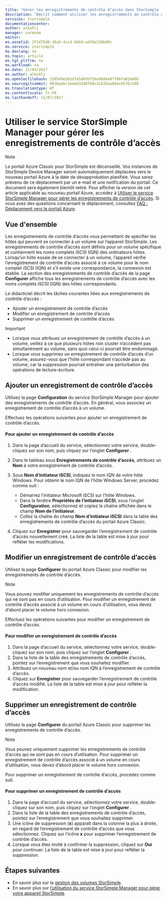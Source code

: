 ```yaml
---
title: "Gérer les enregistrements de contrôle d’accès dans StorSimple | Microsoft Docs"
description: "Décrit comment utiliser les enregistrements de contrôle d’accès pour déterminer les hôtes qui peuvent se connecter à un volume sur l’appareil StorSimple."
services: storsimple
documentationcenter: 
author: alkohli
manager: carmonm
editor: 
ms.assetid: 2f1475d8-36a5-4cc4-84b9-adf8a310b60c
ms.service: storsimple
ms.devlang: na
ms.topic: article
ms.tgt_pltfrm: na
ms.workload: na
ms.date: 11/03/2017
ms.author: alkohli
ms.openlocfilehash: 320569e302d145d695f3be9684e97786fa82e80b
ms.sourcegitcommit: 0930aabc3ede63240f60c2c61baa88ac6576c508
ms.translationtype: HT
ms.contentlocale: fr-FR
ms.lasthandoff: 11/07/2017
---
```

# <a name="use-the-storsimple-manager-service-to-manage-access-control-records"></a>Utiliser le service StorSimple Manager pour gérer les enregistrements de contrôle d’accès
> [!NOTE]
> Le portail Azure Classic pour StorSimple est déconseillé. Vos instances de StorSimple Device Manager seront automatiquement déplacées vers le nouveau portail Azure à la date de désapprobation planifiée. Vous serez prévenu de ce déplacement par un e-mail et une notification du portail. Ce document sera également bientôt retiré. Pour afficher la version de cet article applicable au nouveau portail Azure, accédez à [Utiliser le service StorSimple Manager pour gérer les enregistrements de contrôle d’accès](storsimple-8000-manage-acrs.md). Si vous avez des questions concernant le déplacement, consultez [FAQ : Déplacement vers le portail Azure](storsimple-8000-move-azure-portal-faq.md).

## <a name="overview"></a>Vue d'ensemble
Les enregistrements de contrôle d’accès vous permettent de spécifier les hôtes qui peuvent se connecter à un volume sur l’appareil StorSimple. Les enregistrements de contrôle d’accès sont définis pour un volume spécifique et contiennent les noms complets iSCSI (IQN) des ordinateurs hôtes. Lorsqu’un hôte essaie de se connecter à un volume, l’appareil vérifie l’enregistrement de contrôle d’accès associé à ce volume pour le nom complet iSCSI (IQN) et s’il existe une correspondance, la connexion est établie. La section des enregistrements de contrôle d’accès de la page **Configurer** affiche tous les enregistrements de contrôle d’accès avec les noms complets iSCSI (IQN) des hôtes correspondants.

Le didacticiel décrit les tâches courantes liées aux enregistrements de contrôle d’accès :

* Ajouter un enregistrement de contrôle d’accès 
* Modifier un enregistrement de contrôle d’accès 
* Supprimer un enregistrement de contrôle d’accès 

> [!IMPORTANT]
> * Lorsque vous attribuez un enregistrement de contrôle d’accès à un volume, veillez à ce que plusieurs hôtes non cluster n’accèdent pas simultanément au volume, sans quoi celui-ci pourrait être endommagé. 
> * Lorsque vous supprimez un enregistrement de contrôle d’accès d’un volume, assurez-vous que l’hôte correspondant n’accède pas au volume, car la suppression pourrait entraîner une perturbation des opérations de lecture-écriture.
> 
> 

## <a name="add-an-access-control-record"></a>Ajouter un enregistrement de contrôle d’accès
Utilisez la page **Configuration** du service StorSimple Manager pour ajouter des enregistrements de contrôle d’accès. En général, vous associez un enregistrement de contrôle d’accès à un volume.

Effectuez les opérations suivantes pour ajouter un enregistrement de contrôle d’accès.

#### <a name="to-add-an-access-control-record"></a>Pour ajouter un enregistrement de contrôle d’accès
1. Dans la page d’accueil du service, sélectionnez votre service, double-cliquez sur son nom, puis cliquez sur l’onglet **Configurer** .
2. Dans le tableau sous **Enregistrements de contrôle d’accès**, attribuez un **Nom** à votre enregistrement de contrôle d’accès.
3. Sous **Nom d’initiateur iSCSI**, indiquez le nom IQN de votre hôte Windows. Pour obtenir le nom IQN de l’hôte Windows Server, procédez comme suit :
   
   * Démarrez l’initiateur Microsoft iSCSI sur l’hôte Windows.
   * Dans la fenêtre **Propriétés de l’initiateur iSCSI**, sous l’onglet **Configuration**, sélectionnez et copiez la chaîne affichée dans le champ **Nom de l’initiateur**.
   * Collez la chaîne du champ **Nom d’initiateur iSCSI** dans la table des enregistrements de contrôle d’accès du portail Azure Classic.
4. Cliquez sur **Enregistrer** pour sauvegarder l’enregistrement de contrôle d’accès nouvellement créé. La liste de la table est mise à jour pour refléter les modifications.

## <a name="edit-an-access-control-record"></a>Modifier un enregistrement de contrôle d’accès
Utilisez la page **Configurer** du portail Azure Classic pour modifier les enregistrements de contrôle d’accès. 

> [!NOTE]
> Vous pouvez modifier uniquement les enregistrements de contrôle d’accès qui ne sont pas en cours d’utilisation. Pour modifier un enregistrement de contrôle d’accès associé à un volume en cours d’utilisation, vous devez d’abord placer le volume hors connexion.
> 
> 

Effectuez les opérations suivantes pour modifier un enregistrement de contrôle d’accès.

#### <a name="to-edit-an-access-control-record"></a>Pour modifier un enregistrement de contrôle d’accès
1. Dans la page d’accueil du service, sélectionnez votre service, double-cliquez sur son nom, puis cliquez sur l’onglet **Configurer** .
2. Dans la liste de la table des enregistrements de contrôle d’accès, pointez sur l’enregistrement que vous souhaitez modifier.
3. Attribuez un nouveau nom et/ou nom IQN à l’enregistrement de contrôle d’accès.
4. Cliquez sur **Enregistrer** pour sauvegarder l’enregistrement de contrôle d’accès modifié. La liste de la table est mise à jour pour refléter la modification.

## <a name="delete-an-access-control-record"></a>Supprimer un enregistrement de contrôle d’accès
Utilisez la page **Configurer** du portail Azure Classic pour supprimer les enregistrements de contrôle d’accès. 

> [!NOTE]
> Vous pouvez uniquement supprimer les enregistrements de contrôle d’accès qui ne sont pas en cours d’utilisation. Pour supprimer un enregistrement de contrôle d’accès associé à un volume en cours d’utilisation, vous devez d’abord placer le volume hors connexion.
> 
> 

Pour supprimer un enregistrement de contrôle d’accès, procédez comme suit.

#### <a name="to-delete-an-access-control-record"></a>Pour supprimer un enregistrement de contrôle d’accès
1. Dans la page d’accueil du service, sélectionnez votre service, double-cliquez sur son nom, puis cliquez sur l’onglet **Configurer** .
2. Dans la liste de la table des enregistrements de contrôle d’accès, pointez sur l’enregistrement que vous souhaitez supprimer.
3. Une icône de suppression (**x**) apparaît dans la colonne la plus à droite, en regard de l’enregistrement de contrôle d’accès que vous sélectionnez. Cliquez sur l’icône **x** pour supprimer l’enregistrement de contrôle d’accès.
4. Lorsque vous êtes invité à confirmer la suppression, cliquez sur **Oui** pour continuer. La liste de la table est mise à jour pour refléter la suppression.

## <a name="next-steps"></a>Étapes suivantes
* En savoir plus sur la [gestion des volumes StorSimple](storsimple-manage-volumes.md).
* En savoir plus sur [l’utilisation du service StorSimple Manager pour gérer votre appareil StorSimple](storsimple-manager-service-administration.md).

